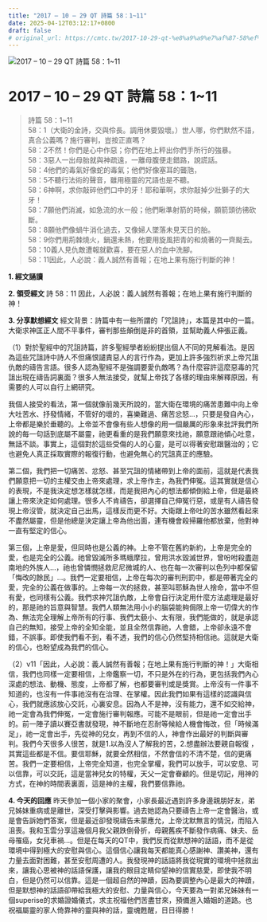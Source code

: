 ```yaml
---
title: "2017 – 10 – 29 QT 詩篇 58：1~11"
date: 2025-04-12T03:12:17+0800
draft: false
# original_url: https://cmtc.tw/2017-10-29-qt-%e8%a9%a9%e7%af%87-58%ef%bc%9a111
---
```


![2017 – 10 – 29 QT 詩篇 58：1\~11](/images/qt.jpg   "2017 – 10 – 29 QT 詩篇 58：1\~11")

# 2017 – 10 – 29 QT 詩篇 58：1\~11

> 詩篇 58：1\~11  
> 58：1（大衛的金詩，交與伶長。調用休要毀壞。）世人哪，你們默然不語，真合公義嗎？施行審判，豈按正直嗎？  
> 58：2不然！你們是心中作惡；你們在地上秤出你們手所行的強暴。  
> 58：3惡人一出母胎就與神疏遠，一離母腹便走錯路，說謊話。  
> 58：4他們的毒氣好像蛇的毒氣；他們好像塞耳的聾虺，  
> 58：5不聽行法術的聲音，雖用極靈的咒語也是不聽。  
> 58：6神啊，求你敲碎他們口中的牙！耶和華啊，求你敲掉少壯獅子的大牙！  
> 58：7願他們消滅，如急流的水一般；他們瞅準射箭的時候，願箭頭彷彿砍斷。  
> 58：8願他們像蝸牛消化過去，又像婦人墜落未見天日的胎。  
> 58：9你們用荊棘燒火，鍋還未熱，他要用旋風把青的和燒著的一齊颳去。  
> 58：10義人見仇敵遭報就歡喜，要在惡人的血中洗腳。  
> 58：11因此，人必說：義人誠然有善報；在地上果有施行判斷的神！

**1. 經文誦讀**

**2. 領受經文**
詩 58：11 因此，人必說：義人誠然有善報；在地上果有施行判斷的神！

**3. 分享默想經文**
經文背景：詩篇中有一些所謂的「咒詛詩」，本篇是其中的一篇。大衛求神匡正人間不平事件，審判那些顛倒是非的首領，並幫助義人伸張正義。

（1）對於聖經中的咒詛詩篇，許多聖經學者紛紛提出個人不同的見解看法。是因為這些咒詛詩中詩人不但痛恨譴責惡人的言行作為，更加上許多強烈祈求上帝咒詛仇敵的禱告言語。很多人認為聖經不是強調要愛仇敵嗎？為什麼容許這麼惡毒的咒詛出現在禱告詞裏面？很多人無法接受，就幫上帝找了各樣的理由來解釋原因，有需要的人可以自行上網研究。

我個人接受的看法，第一個就像前幾天所說的，當大衛在環境的痛苦患難中向上帝大吐苦水、抒發情緒，不管好的壞的，喜樂難過、痛苦忿怒…，只要是發自內心，上帝都是樂於垂聽的。上帝並不會像有些人想像的用一個嚴厲的形象來批評我們所說的每一句話到底屬不屬靈，祂更看重的是我們願意來找祂，願意跟祂傾心吐意，無話不談。事實上，這個對於這些受傷的人的心靈，是可以得著安慰跟醫治的；它也避免人真正採取實際的報復行動，也避免無心的咒詛真正的應驗。

第二個，我們把一切痛苦、忿怒、甚至咒詛的情緒帶到上帝的面前，這就是代表我們願意把一切的主權交由上帝來處理，求上帝作主，為我們伸冤。這其實就是信心的表現，不是我決定想怎樣就怎樣，而是我把內心的想法都傾倒給上帝，但是最終讓上帝來決定如何處理。很多人不肯禱告，卻選擇自己伸冤行惡，或是有人禱告發現上帝沒管，就決定自己出馬，這樣反而更不好。大衛跟上帝吐的苦水雖然看起來不盡然屬靈，但是他總是決定讓上帝為他出面，連有機會殺掃羅他都放棄，他對神一直有堅定的信心。

第三個，上帝是愛，但同時也是公義的神。上帝不管在舊約新約，上帝是完全的愛，也是完全的公義。祂曾毀滅所多瑪蛾摩拉，曾用洪水毀滅世界，曾吩咐殺盡迦南地的外族人…，祂也曾憐憫拯救尼尼微城的人、也在每一次審判以色列中都保留「悔改的餘民」…。我們一定要相信，上帝在每次的審判刑罰中，都是帶著完全的愛，完全的公義在做事的。上帝每一次的拯救，甚至叫耶穌為世人捨命，當中不但有愛，也同樣有公義。我們求神咒詛仇敵，上帝會自行決定用什麼方法處理是最好的，那是祂的旨意與智慧。我們人類無法用小小的腦袋能夠侷限上帝一切偉大的作為、無法完全理解上帝所有的行事、我們太藐小、太有限，我們能做的，就是承認自己的無知，接受上帝的全知全能，並且全然信靠祂，人會錯，上帝卻永遠不會錯，不誤事。即使我們看不到，看不透，我們的信心仍然堅持相信祂。這就是大衛的信心，也盼望成為我們的信心。

（2）v11「因此，人必說：義人誠然有善報；在地上果有施行判斷的神！」大衛相信，我們也同樣一定要相信，上帝鑑察一切，不只是外在的行為，更包括我們內心深處的想法、動機、態度，上帝都了解，也都要審判或是獎賞。上帝沒有一件事不知道的，也沒有一件事祂沒有在治理、在掌權。因此我們如果有這樣的認識與信心，我們就應該放心交託，心裏安息。因為人不是神，沒有能力，還不如交給神，祂一定會為我們伸冤，一定會施行審判報應。可能不是眼前，但是祂一定會出手的。前一陣子讀以賽亞書就發現，神不斷地在忍耐等候給人機會悔改，但「時候滿足」，祂一定會出手，先從神的兒女，再到不信的人，神會作出最好的判斷與審判。我們今天很多人很苦，就是1.以為沒人了解我的苦，2.想盡辦法要親自報復 ，其實這些都是不信。要信耶穌，就要全然相信，不然會信的不清不楚，信的更痛苦。我們一定要相信，上帝完全知道，也完全掌權，我們可以放手，可以安息、可以信靠，可以交託，這是當神兒女的特權，天父一定會眷顧的。但是切記，用神的方式，在神的時間表裏面，這是神的主權，我們要信靠祂。

**4. 今天的回應**
昨天參加一個小家的聚會，小家長最近遇到許多身邊親朋好友，弟兄姊妹重病或是離世，深受打擊與影響。過去她認為只要禱告上帝一定會醫治，或是會告訴她們答案，但是最近卻發現禱告未蒙應允，上帝沈默無言的情況，而陷入沮喪。我和玉雲分享這幾個月我父親跌倒骨折，母親舊疾不斷發作病痛、妹夫、岳母罹癌，女兒車禍…。但是在每天的QT中，我們反而從默想神的話語，而不是從環境中得到極大的安慰與信心。這個信心讓我每天都能真心感謝神、讚美神，還有力量去面對困難，甚至安慰周遭的人。我發現神的話語將我從現實的環境中拯救出來，讓我心思被神的話語保護，讓我的眼目定睛仰望神的信實慈愛，即使我不明白，但是仍然可以信靠。這是一個超自然的神蹟，因為要調整內心是最大的神蹟，但是默想神的話語卻帶給我極大的安慰、力量與信心，今天要為一對弟兄姊妹有一個superise的求婚證婚儀式，求主祝福他們苦盡甘來，預備進入婚姻的道路。也祝福屬靈的家人倚靠神的靈與神的話，靈魂甦醒，日日得勝！
